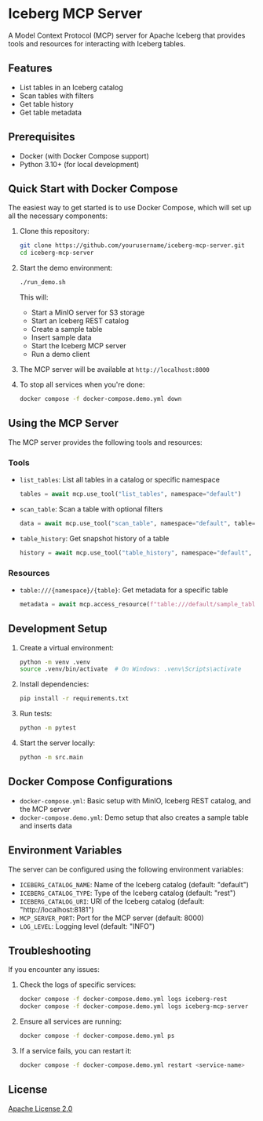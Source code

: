 # Iceberg MCP Server

A Model Context Protocol (MCP) server for Apache Iceberg that provides tools and resources for interacting with Iceberg tables.

## Features

- List tables in an Iceberg catalog
- Scan tables with filters
- Get table history
- Get table metadata

## Prerequisites

- Docker (with Docker Compose support)
- Python 3.10+ (for local development)

## Quick Start with Docker Compose

The easiest way to get started is to use Docker Compose, which will set up all the necessary components:

1. Clone this repository:
   ```bash
   git clone https://github.com/yourusername/iceberg-mcp-server.git
   cd iceberg-mcp-server
   ```

2. Start the demo environment:
   ```bash
   ./run_demo.sh
   ```

   This will:
   - Start a MinIO server for S3 storage
   - Start an Iceberg REST catalog
   - Create a sample table
   - Insert sample data
   - Start the Iceberg MCP server
   - Run a demo client

3. The MCP server will be available at `http://localhost:8000`

4. To stop all services when you're done:
   ```bash
   docker compose -f docker-compose.demo.yml down
   ```

## Using the MCP Server

The MCP server provides the following tools and resources:

### Tools

- `list_tables`: List all tables in a catalog or specific namespace
  ```python
  tables = await mcp.use_tool("list_tables", namespace="default")
  ```

- `scan_table`: Scan a table with optional filters
  ```python
  data = await mcp.use_tool("scan_table", namespace="default", table="sample_table", limit=10)
  ```

- `table_history`: Get snapshot history of a table
  ```python
  history = await mcp.use_tool("table_history", namespace="default", table="sample_table")
  ```

### Resources

- `table:///{namespace}/{table}`: Get metadata for a specific table
  ```python
  metadata = await mcp.access_resource(f"table:///default/sample_table")
  ```

## Development Setup

1. Create a virtual environment:
   ```bash
   python -m venv .venv
   source .venv/bin/activate  # On Windows: .venv\Scripts\activate
   ```

2. Install dependencies:
   ```bash
   pip install -r requirements.txt
   ```

3. Run tests:
   ```bash
   python -m pytest
   ```

4. Start the server locally:
   ```bash
   python -m src.main
   ```

## Docker Compose Configurations

- `docker-compose.yml`: Basic setup with MinIO, Iceberg REST catalog, and the MCP server
- `docker-compose.demo.yml`: Demo setup that also creates a sample table and inserts data

## Environment Variables

The server can be configured using the following environment variables:

- `ICEBERG_CATALOG_NAME`: Name of the Iceberg catalog (default: "default")
- `ICEBERG_CATALOG_TYPE`: Type of the Iceberg catalog (default: "rest")
- `ICEBERG_CATALOG_URI`: URI of the Iceberg catalog (default: "http://localhost:8181")
- `MCP_SERVER_PORT`: Port for the MCP server (default: 8000)
- `LOG_LEVEL`: Logging level (default: "INFO")

## Troubleshooting

If you encounter any issues:

1. Check the logs of specific services:
   ```bash
   docker compose -f docker-compose.demo.yml logs iceberg-rest
   docker compose -f docker-compose.demo.yml logs iceberg-mcp-server
   ```

2. Ensure all services are running:
   ```bash
   docker compose -f docker-compose.demo.yml ps
   ```

3. If a service fails, you can restart it:
   ```bash
   docker compose -f docker-compose.demo.yml restart <service-name>
   ```

## License

[Apache License 2.0](LICENSE)
